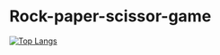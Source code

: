 # Rock-paper-scissor-game
[![Top Langs](https://github.com/ritvikvarghese/Rock-paper-scissor-game)](https://github.com/ritvikvarghese/github-readme-stats)
